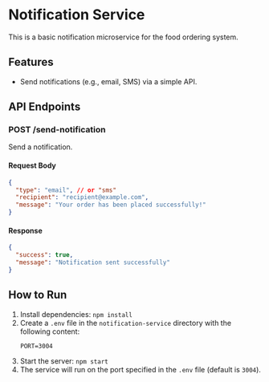 # Notification Service

This is a basic notification microservice for the food ordering system.

## Features
- Send notifications (e.g., email, SMS) via a simple API.

## API Endpoints

### POST /send-notification
Send a notification.

#### Request Body
```json
{
  "type": "email", // or "sms"
  "recipient": "recipient@example.com",
  "message": "Your order has been placed successfully!"
}
```

#### Response
```json
{
  "success": true,
  "message": "Notification sent successfully"
}
```

## How to Run
1. Install dependencies: `npm install`
2. Create a `.env` file in the `notification-service` directory with the following content:
   ```
   PORT=3004
   ```
3. Start the server: `npm start`
4. The service will run on the port specified in the `.env` file (default is `3004`).
